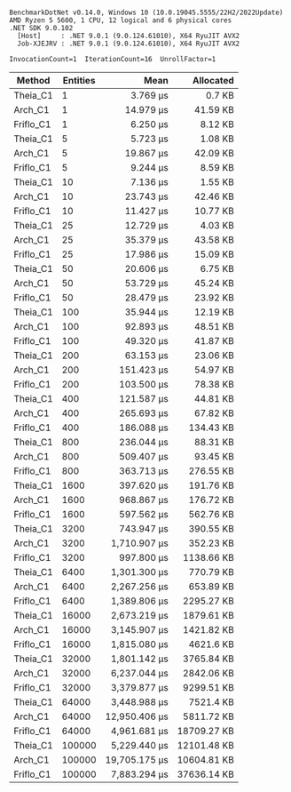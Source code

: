 ```

BenchmarkDotNet v0.14.0, Windows 10 (10.0.19045.5555/22H2/2022Update)
AMD Ryzen 5 5600, 1 CPU, 12 logical and 6 physical cores
.NET SDK 9.0.102
  [Host]     : .NET 9.0.1 (9.0.124.61010), X64 RyuJIT AVX2
  Job-XJEJRV : .NET 9.0.1 (9.0.124.61010), X64 RyuJIT AVX2

InvocationCount=1  IterationCount=16  UnrollFactor=1  

```
| Method    | Entities | Mean          | Allocated   |
|---------- |--------- |--------------:|------------:|
| Theia_C1  | 1        |      3.769 μs |      0.7 KB |
| Arch_C1   | 1        |     14.979 μs |    41.59 KB |
| Friflo_C1 | 1        |      6.250 μs |     8.12 KB |
| Theia_C1  | 5        |      5.723 μs |     1.08 KB |
| Arch_C1   | 5        |     19.867 μs |    42.09 KB |
| Friflo_C1 | 5        |      9.244 μs |     8.59 KB |
| Theia_C1  | 10       |      7.136 μs |     1.55 KB |
| Arch_C1   | 10       |     23.743 μs |    42.46 KB |
| Friflo_C1 | 10       |     11.427 μs |    10.77 KB |
| Theia_C1  | 25       |     12.729 μs |     4.03 KB |
| Arch_C1   | 25       |     35.379 μs |    43.58 KB |
| Friflo_C1 | 25       |     17.986 μs |    15.09 KB |
| Theia_C1  | 50       |     20.606 μs |     6.75 KB |
| Arch_C1   | 50       |     53.729 μs |    45.24 KB |
| Friflo_C1 | 50       |     28.479 μs |    23.92 KB |
| Theia_C1  | 100      |     35.944 μs |    12.19 KB |
| Arch_C1   | 100      |     92.893 μs |    48.51 KB |
| Friflo_C1 | 100      |     49.320 μs |    41.87 KB |
| Theia_C1  | 200      |     63.153 μs |    23.06 KB |
| Arch_C1   | 200      |    151.423 μs |    54.97 KB |
| Friflo_C1 | 200      |    103.500 μs |    78.38 KB |
| Theia_C1  | 400      |    121.587 μs |    44.81 KB |
| Arch_C1   | 400      |    265.693 μs |    67.82 KB |
| Friflo_C1 | 400      |    186.088 μs |   134.43 KB |
| Theia_C1  | 800      |    236.044 μs |    88.31 KB |
| Arch_C1   | 800      |    509.407 μs |    93.45 KB |
| Friflo_C1 | 800      |    363.713 μs |   276.55 KB |
| Theia_C1  | 1600     |    397.620 μs |   191.76 KB |
| Arch_C1   | 1600     |    968.867 μs |   176.72 KB |
| Friflo_C1 | 1600     |    597.562 μs |   562.76 KB |
| Theia_C1  | 3200     |    743.947 μs |   390.55 KB |
| Arch_C1   | 3200     |  1,710.907 μs |   352.23 KB |
| Friflo_C1 | 3200     |    997.800 μs |  1138.66 KB |
| Theia_C1  | 6400     |  1,301.300 μs |   770.79 KB |
| Arch_C1   | 6400     |  2,267.256 μs |   653.89 KB |
| Friflo_C1 | 6400     |  1,389.806 μs |  2295.27 KB |
| Theia_C1  | 16000    |  2,673.219 μs |  1879.61 KB |
| Arch_C1   | 16000    |  3,145.907 μs |  1421.82 KB |
| Friflo_C1 | 16000    |  1,815.080 μs |   4621.6 KB |
| Theia_C1  | 32000    |  1,801.142 μs |  3765.84 KB |
| Arch_C1   | 32000    |  6,237.044 μs |  2842.06 KB |
| Friflo_C1 | 32000    |  3,379.877 μs |  9299.51 KB |
| Theia_C1  | 64000    |  3,448.988 μs |   7521.4 KB |
| Arch_C1   | 64000    | 12,950.406 μs |  5811.72 KB |
| Friflo_C1 | 64000    |  4,961.681 μs | 18709.27 KB |
| Theia_C1  | 100000   |  5,229.440 μs | 12101.48 KB |
| Arch_C1   | 100000   | 19,705.175 μs | 10604.81 KB |
| Friflo_C1 | 100000   |  7,883.294 μs | 37636.14 KB |
